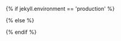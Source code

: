 {% if jekyll.environment == 'production' %}

<script src="/assets/js/concatenated.min.js?v={{ site.version }}" expires="31536000"></script>

{% else %}

<script src="/assets/js/navigation.js?v={{ site.version }}" expires="31536000"></script>
<script src="/assets/js/animations.js?v={{ site.version }}" expires="31536000"></script>
<script src="/assets/js/card-flip.js?v={{ site.version }}" expires="31536000"></script>
<script src="/assets/js/video-player.js?v={{ site.version }}" expires="31536000"></script>
<script src="/assets/js/image-lazyloader.js?v={{ site.version }}" expires="31536000"></script>
<script src="/assets/js/zoomable.js?v={{ site.version }}" expires="31536000"></script>

{% endif %}
